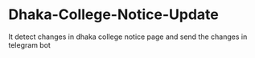 # Dhaka-College-Notice-Update
It detect changes in dhaka college notice page and send the changes in telegram bot
